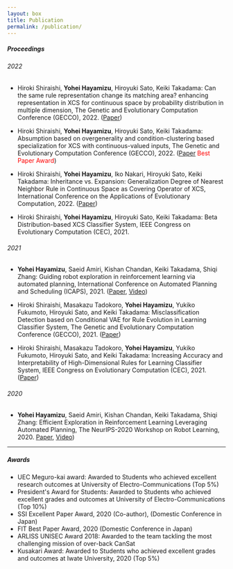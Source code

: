 ```yaml
---
layout: box
title: Publication
permalink: /publication/
---
```


<!-- ##### Publications -->

<!-- ------- -->

##### Proceedings
###### 2022
* Hiroki Shiraishi, **Yohei Hayamizu**, Hiroyuki Sato, Keiki Takadama: Can the same rule representation change its matching area? enhancing representation in XCS for continuous space by probability distribution in multiple dimension, The Genetic and Evolutionary Computation Conference (GECCO), 2022. ([Paper](https://dl.acm.org/doi/abs/10.1145/3512290.3528874))

* Hiroki Shiraishi, **Yohei Hayamizu**, Hiroyuki Sato, Keiki Takadama: Absumption based on overgenerality and condition-clustering based specialization for XCS with continuous-valued inputs, The Genetic and Evolutionary Computation Conference (GECCO), 2022. ([Paper](https://dl.acm.org/doi/abs/10.1145/3512290.3528841) <span style="color:red">Best Paper Award</span>)

* Hiroki Shiraishi, **Yohei Hayamizu**, Iko Nakari, Hiroyuki Sato, Keiki Takadama: Inheritance vs. Expansion: Generalization Degree of Nearest Neighbor Rule in Continuous Space as Covering Operator of XCS, International Conference on the Applications of Evolutionary Computation, 2022. ([Paper](https://link.springer.com/chapter/10.1007/978-3-031-02462-7_23))

* Hiroki Shiraishi, **Yohei Hayamizu**, Hiroyuki Sato, Keiki Takadama: Beta Distribution-based XCS Classifier System, IEEE Congress on Evolutionary Computation (CEC), 2021.


###### 2021
* **Yohei Hayamizu**, Saeid Amiri, Kishan Chandan, Keiki Takadama, Shiqi Zhang: Guiding robot exploration in reinforcement learning via automated planning, International Conference on Automated Planning and Scheduling (ICAPS), 2021. ([Paper](https://ojs.aaai.org/index.php/ICAPS/article/view/16011), [Video](https://youtu.be/ZMP3p4ayhXM))

* Hiroki Shiraishi, Masakazu Tadokoro, **Yohei Hayamizu**, Yukiko Fukumoto, Hiroyuki Sato, and Keiki Takadama: Misclassification Detection based on Conditional VAE for Rule Evolution in Learning Classifier System, The Genetic and Evolutionary Computation Conference (GECCO), 2021. ([Paper](https://dl.acm.org/doi/10.1145/3449726.3459508))

* Hiroki Shiraishi, Masakazu Tadokoro, **Yohei Hayamizu**, Yukiko Fukumoto, Hiroyuki Sato, and Keiki Takadama: Increasing Accuracy and Interpretability of High-Dimensional Rules for Learning Classifier System, IEEE Congress on Evolutionary Computation (CEC), 2021. ([Paper](https://ieeexplore.ieee.org/abstract/document/9504733))

###### 2020
* **Yohei Hayamizu**, Saeid Amiri, Kishan Chandan, Keiki Takadama, Shiqi Zhang: Efficient Exploration in Reinforcement Learning Leveraging Automated Planning, The NeurIPS-2020 Workshop on Robot Learning, 2020. [Paper](http://www.robot-learning.ml/2020/files/C8.pdf), [Video](https://www.dropbox.com/s/btu1ghi10e4mhov/NeurIPSWS2020\_GDQ.mp4?dl=0))
  
  
<!-- ----- -->

<!-- ##### Presentations -->

-----

##### Awards

* UEC Meguro-kai award: Awarded to Students who achieved excellent research outcomes at University of Electro-Communications (Top 5%)
* President's Award for Students: Awarded to Students who achieved excellent grades and outcomes at University of Electro-Communications (Top 10%)
* SSI Excellent Paper Award, 2020 (Co-author), (Domestic Conference in Japan)
* FIT Best Paper Award, 2020 (Domestic Conference in Japan)
* ARLISS UNISEC Award 2018: Awarded to the team tackling the most challenging mission of over-back CanSat
* Kusakari Award: Awarded to Students who achieved excellent grades and outcomes at Iwate University, 2020 (Top 5%)


